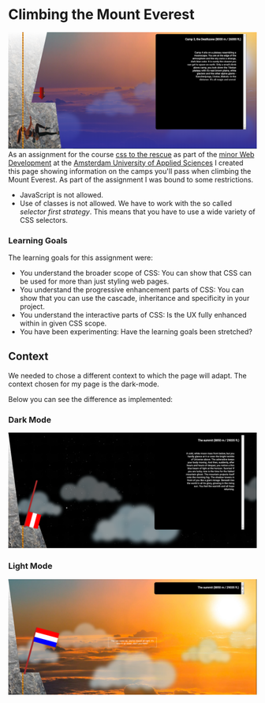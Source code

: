 # Climbing the Mount Everest
![screenshot](https://github.com/lennartdeknikker/css-to-the-rescue-1920/blob/master/wiki-resources/screenshot.png)
As an assignment for the course [css to the rescue](https://github.com/cmda-minor-web/css-to-the-rescue-1920) as part of the [minor Web Development](https://github.com/cmda-minor-web) at the [Amsterdam University of Applied Sciences](https://www.cmd-amsterdam.nl/) I created this page showing information on the camps you'll pass when climbing the Mount Everest. As part of the assignment I was bound to some restrictions.
- JavaScript is not allowed.
- Use of classes is not allowed. We have to work with the so called *selector first strategy*. This means that you have to use a wide variety of CSS selectors.

### Learning Goals
The learning goals for this assignment were:
- You understand the broader scope of CSS: You can show that CSS can be used for more than just styling web pages.
- You understand the progressive enhancement parts of CSS: You can show that you can use the cascade, inheritance and specificity in your project.
- You understand the interactive parts of CSS: Is the UX fully enhanced within in given CSS scope.
- You have been experimenting: Have the learning goals been stretched?

## Context
We needed to chose a different context to which the page will adapt.
The context chosen for my page is the dark-mode.

Below you can see the difference as implemented:
### Dark Mode
![Dark Mode](https://github.com/lennartdeknikker/css-to-the-rescue-1920/blob/master/wiki-resources/dark-mode.png)
### Light Mode
![Dark Mode](https://github.com/lennartdeknikker/css-to-the-rescue-1920/blob/master/wiki-resources/light-mode.png)


